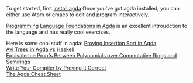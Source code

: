 To get started, first [install agda](https://agda.readthedocs.io/en/v2.6.1/getting-started/installation.html)
Once you've got agda installed, you can either use Atom or emacs to edit and program interactively.

[Programming Language Foundations in Agda](https://plfa.github.io/) is an excellent introudction to the language and has really cool exercises.

Here is some cool stuff in agda:
[Proving Insertion Sort in Agda](https://wenkokke.github.io/2016/insertion-sort-in-agda/)\
[Avl Trees in Agda vs Haskell](https://doisinkidney.com/posts/2018-07-30-verified-avl.html)\
[Equivalence Proofs Between Polynomials over Commutative Rings and Semirings](https://wenkokke.github.io/2016/insertion-sort-in-agda/)\
[Write Your Compiler by Proving It Correct](http://liamoc.net/posts/2015-08-23-verified-compiler.html)\
[The Agda Cheat Sheet](https://github.com/alhassy/AgdaCheatSheet)
